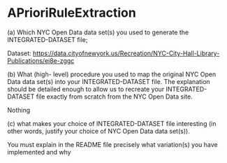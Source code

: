APrioriRuleExtraction
=====================

(a) Which NYC Open Data data set(s) you used to generate the INTEGRATED-DATASET file; 

Dataset:
https://data.cityofnewyork.us/Recreation/NYC-City-Hall-Library-Publications/ei8e-zggc

(b) What (high- level) procedure you used to map the original NYC Open Data data set(s) into your INTEGRATED-DATASET file. The explanation should be detailed enough to allow us to recreate your INTEGRATED-DATASET file exactly from scratch from
the NYC Open Data site.

Nothing

(c) what makes your choice of INTEGRATED-DATASET file interesting (in other words, justify your choice of NYC Open Data data set(s)).

You must explain in the README file precisely what variation(s) you have implemented and why